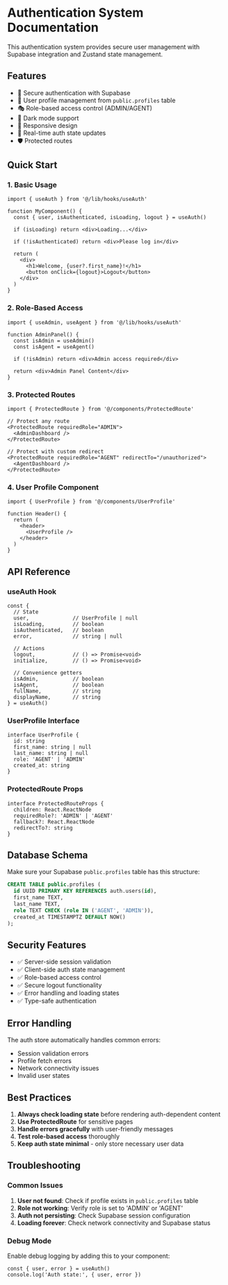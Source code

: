 # Authentication System Documentation

This authentication system provides secure user management with Supabase integration and Zustand state management.

## Features

- 🔐 Secure authentication with Supabase
- 👤 User profile management from `public.profiles` table
- 🎭 Role-based access control (ADMIN/AGENT)
- 🌙 Dark mode support
- 📱 Responsive design
- 🔄 Real-time auth state updates
- 🛡️ Protected routes

## Quick Start

### 1. Basic Usage

```tsx
import { useAuth } from '@/lib/hooks/useAuth'

function MyComponent() {
  const { user, isAuthenticated, isLoading, logout } = useAuth()

  if (isLoading) return <div>Loading...</div>
  
  if (!isAuthenticated) return <div>Please log in</div>

  return (
    <div>
      <h1>Welcome, {user?.first_name}!</h1>
      <button onClick={logout}>Logout</button>
    </div>
  )
}
```

### 2. Role-Based Access

```tsx
import { useAdmin, useAgent } from '@/lib/hooks/useAuth'

function AdminPanel() {
  const isAdmin = useAdmin()
  const isAgent = useAgent()

  if (!isAdmin) return <div>Admin access required</div>

  return <div>Admin Panel Content</div>
}
```

### 3. Protected Routes

```tsx
import { ProtectedRoute } from '@/components/ProtectedRoute'

// Protect any route
<ProtectedRoute requiredRole="ADMIN">
  <AdminDashboard />
</ProtectedRoute>

// Protect with custom redirect
<ProtectedRoute requiredRole="AGENT" redirectTo="/unauthorized">
  <AgentDashboard />
</ProtectedRoute>
```

### 4. User Profile Component

```tsx
import { UserProfile } from '@/components/UserProfile'

function Header() {
  return (
    <header>
      <UserProfile />
    </header>
  )
}
```

## API Reference

### useAuth Hook

```tsx
const {
  // State
  user,              // UserProfile | null
  isLoading,         // boolean
  isAuthenticated,   // boolean
  error,             // string | null
  
  // Actions
  logout,            // () => Promise<void>
  initialize,        // () => Promise<void>
  
  // Convenience getters
  isAdmin,           // boolean
  isAgent,           // boolean
  fullName,          // string
  displayName,       // string
} = useAuth()
```

### UserProfile Interface

```tsx
interface UserProfile {
  id: string
  first_name: string | null
  last_name: string | null
  role: 'AGENT' | 'ADMIN'
  created_at: string
}
```

### ProtectedRoute Props

```tsx
interface ProtectedRouteProps {
  children: React.ReactNode
  requiredRole?: 'ADMIN' | 'AGENT'
  fallback?: React.ReactNode
  redirectTo?: string
}
```

## Database Schema

Make sure your Supabase `public.profiles` table has this structure:

```sql
CREATE TABLE public.profiles (
  id UUID PRIMARY KEY REFERENCES auth.users(id),
  first_name TEXT,
  last_name TEXT,
  role TEXT CHECK (role IN ('AGENT', 'ADMIN')),
  created_at TIMESTAMPTZ DEFAULT NOW()
);
```

## Security Features

- ✅ Server-side session validation
- ✅ Client-side auth state management
- ✅ Role-based access control
- ✅ Secure logout functionality
- ✅ Error handling and loading states
- ✅ Type-safe authentication

## Error Handling

The auth store automatically handles common errors:

- Session validation errors
- Profile fetch errors
- Network connectivity issues
- Invalid user states

## Best Practices

1. **Always check loading state** before rendering auth-dependent content
2. **Use ProtectedRoute** for sensitive pages
3. **Handle errors gracefully** with user-friendly messages
4. **Test role-based access** thoroughly
5. **Keep auth state minimal** - only store necessary user data

## Troubleshooting

### Common Issues

1. **User not found**: Check if profile exists in `public.profiles` table
2. **Role not working**: Verify role is set to 'ADMIN' or 'AGENT'
3. **Auth not persisting**: Check Supabase session configuration
4. **Loading forever**: Check network connectivity and Supabase status

### Debug Mode

Enable debug logging by adding this to your component:

```tsx
const { user, error } = useAuth()
console.log('Auth state:', { user, error })
``` 